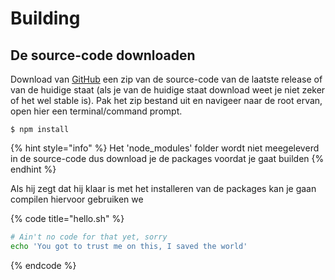 # Building

## De source-code downloaden

Download van [GitHub](https://github.com/112batman/EnergieData) een zip van de source-code van de laatste release of van de huidige staat \(als je van de huidige staat download weet je niet zeker of het wel stable is\). Pak het zip bestand uit en navigeer naar de root ervan, open hier een terminal/command prompt. 

```
$ npm install
```

{% hint style="info" %}
Het 'node\_modules' folder wordt niet meegeleverd in de source-code dus download je de packages voordat je gaat builden
{% endhint %}

Als hij zegt dat hij klaar is met het installeren van de packages kan je gaan compilen hiervoor gebruiken we 

{% code title="hello.sh" %}
```bash
# Ain't no code for that yet, sorry
echo 'You got to trust me on this, I saved the world'
```
{% endcode %}



